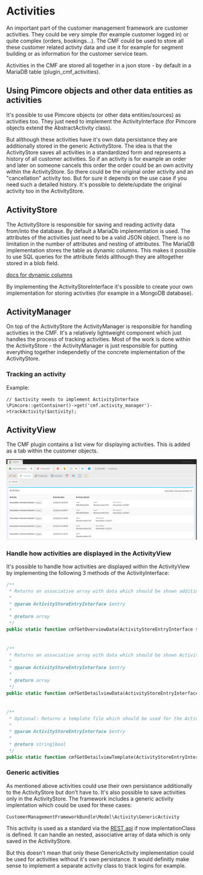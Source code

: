 # Activities

An important part of the customer management framework are customer activities. They could be very simple (for example customer logged in) or quite complex (orders, bookings...). The CMF could be used to store all these customer related activty data and use it for example for segment building or as information for the customer service team.

Activities in the CMF are stored all together in a json store - by default in a MariaDB table (plugin_cmf_activities). 

## Using Pimcore objects and other data entities as activities

It's possible to use Pimcore objects (or other data entities/sources) as activities too. They just need to implement the ActivityInterface (for Pimcore objects extend the AbstractActivity class).

But allthough these activities have it's own data persistance they are additionally stored in the generic ActivityStore. The idea is that the ActivityStore saves all activities in a standardized form and represents a history of all customer activities. So if an activity is for example an order and later on someone cancels this order the order could be an own activity within the ActivityStore. So there could be the original order activity and an "cancellation" activity too. But for sure it depends on the use case if you need such a detailed history. It's possible to delete/update the original activity too in the ActivityStore.

## ActivityStore

The ActivityStore is responsible for saving and reading activity data from/into the database. By default a MariaDb implementation is used. The attributes of the activities just need to be a valid JSON object. There is no limitation in the number of attributes and nesting of attributes. The MariaDB implementation stores the table as dynamic columns. This makes it possible to use SQL queries for the attribute fields allthough they are alltogether stored in a blob field.

[docs for dynamic columns](https://mariadb.com/kb/en/mariadb/dynamic-columns/)

By implementing the ActivityStoreInterface it's possible to create your own implementation for storing activities (for example in a MongoDB database).

## ActivityManager

On top of the ActivityStore the ActivityManager is responsible for handling activities in the CMF. It's a relatively lightweight component which just handles the process of tracking activities. Most of the work is done within the ActivityStore - the ActivityManager is just responsible for putting everything together independetly of the concrete implementation of the ActivityStore.

### Tracking an activity

Example:
```
// $activity needs to implement ActivityInterface
\Pimcore::getContainer()->get('cmf.activity_manager')->trackActivity($activity);
```

## ActivityView

The CMF plugin contains a list view for displaying activities. This is added as a tab within the customer objects.

![ActivityView](./img/ActivityView.png)


### Handle how activities are displayed in the ActivityView

It's possible to handle how activities are displayed within the ActivityView by implementing the following 3 methods of the ActivityInterface:
```php
/**
 * Returns an associative array with data which should be shown additional to the type and activity date within the ActivityView overview list.
 * 
 * @param ActivityStoreEntryInterface $entry
 *
 * @return array
 */
public static function cmfGetOverviewData(ActivityStoreEntryInterface $entry);


/**
 * Returns an associative array with data which should be shown ActivityView detail page.
 * 
 * @param ActivityStoreEntryInterface $entry
 *
 * @return array
 */
public static function cmfGetDetailviewData(ActivityStoreEntryInterface $entry);


/**
 * Optional: Returns a template file which should be used for the ActivityView detail page. With this it's possible to implement completely individual detail pages for each activity type.
 * 
 * @param ActivityStoreEntryInterface $entry
 *
 * @return string|bool
 */
public static function cmfGetDetailviewTemplate(ActivityStoreEntryInterface $entry);
```


### Generic activities

As mentioned above activities could use their own persistance additionally to the ActivityStore but don't have to. It's also possible to save activities only in the ActivityStore. The framework includes a generic activity implentation which could be used for these cases: 

```
CustomerManagementFrameworkBundle\Model\Activity\GenericActivity
```

This activity is used as a standard via the [REST api](./Webservice.md) if now implentationClass is defined. It can handle an nested, associative array of data which is only saved in the ActivityStore. 

But this doesn't mean that only these GenericActivity implementation could be used for activities without it's own persistance. It would definitly make sense to implement a separate activity class to track logins for example.